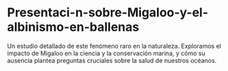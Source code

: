 # Presentaci-n-sobre-Migaloo-y-el-albinismo-en-ballenas
Un estudio detallado de este fenómeno raro en la naturaleza. Exploramos el impacto de Migaloo en la ciencia y la conservación marina, y cómo su ausencia plantea preguntas cruciales sobre la salud de nuestros océanos.
